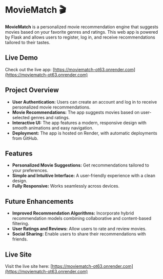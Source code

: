 # MovieMatch 🎬

**MovieMatch** is a personalized movie recommendation engine that suggests movies based on your favorite genres and ratings. This web app is powered by Flask and allows users to register, log in, and receive recommendations tailored to their tastes.

## Live Demo
Check out the live app: [https://moviematch-ot63.onrender.com](https://moviematch-ot63.onrender.com)

## Project Overview
- **User Authentication:** Users can create an account and log in to receive personalized movie recommendations.
- **Movie Recommendations:** The app suggests movies based on user-selected genres and ratings.
- **Interactive UI:** The app features a modern, responsive design with smooth animations and easy navigation.
- **Deployment:** The app is hosted on Render, with automatic deployments from GitHub.

## Features
- **Personalized Movie Suggestions:** Get recommendations tailored to your preferences.
- **Simple and Intuitive Interface:** A user-friendly experience with a clean design.
- **Fully Responsive:** Works seamlessly across devices.

## Future Enhancements
- **Improved Recommendation Algorithms:** Incorporate hybrid recommendation models combining collaborative and content-based filtering.
- **User Ratings and Reviews:** Allow users to rate and review movies.
- **Social Sharing:** Enable users to share their recommendations with friends.

## Live Site
Visit the live site here: [https://moviematch-ot63.onrender.com](https://moviematch-ot63.onrender.com)
